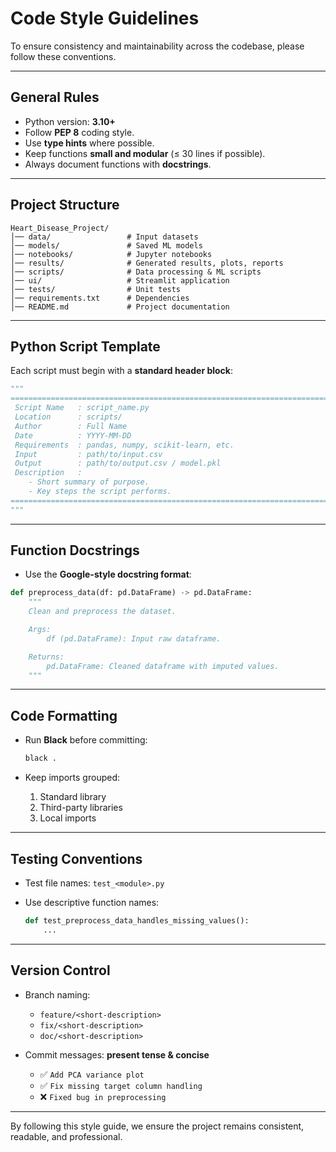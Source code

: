 # Code Style Guidelines

To ensure consistency and maintainability across the codebase, please follow these conventions.

---

## General Rules

* Python version: **3.10+**
* Follow **PEP 8** coding style.
* Use **type hints** where possible.
* Keep functions **small and modular** (≤ 30 lines if possible).
* Always document functions with **docstrings**.

---

## Project Structure

```
Heart_Disease_Project/
│── data/                 # Input datasets
│── models/               # Saved ML models
│── notebooks/            # Jupyter notebooks
│── results/              # Generated results, plots, reports
│── scripts/              # Data processing & ML scripts
│── ui/                   # Streamlit application
│── tests/                # Unit tests
│── requirements.txt      # Dependencies
│── README.md             # Project documentation
```

---

## Python Script Template

Each script must begin with a **standard header block**:

```python
"""
===============================================================================
 Script Name   : script_name.py
 Location      : scripts/
 Author        : Full Name
 Date          : YYYY-MM-DD
 Requirements  : pandas, numpy, scikit-learn, etc.
 Input         : path/to/input.csv
 Output        : path/to/output.csv / model.pkl
 Description   :
    - Short summary of purpose.
    - Key steps the script performs.
===============================================================================
"""
```

---

## Function Docstrings

* Use the **Google-style docstring format**:

```python
def preprocess_data(df: pd.DataFrame) -> pd.DataFrame:
    """
    Clean and preprocess the dataset.

    Args:
        df (pd.DataFrame): Input raw dataframe.

    Returns:
        pd.DataFrame: Cleaned dataframe with imputed values.
    """
```

---

## Code Formatting

* Run **Black** before committing:

  ```bash
  black .
  ```
* Keep imports grouped:

  1. Standard library
  2. Third-party libraries
  3. Local imports

---

## Testing Conventions

* Test file names: `test_<module>.py`
* Use descriptive function names:

  ```python
  def test_preprocess_data_handles_missing_values():
      ...
  ```

---

## Version Control

* Branch naming:

  * `feature/<short-description>`
  * `fix/<short-description>`
  * `doc/<short-description>`
* Commit messages: **present tense & concise**

  * ✅ `Add PCA variance plot`
  * ✅ `Fix missing target column handling`
  * ❌ `Fixed bug in preprocessing`

---

By following this style guide, we ensure the project remains consistent, readable, and professional.
